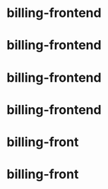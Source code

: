 # billing-frontend
# billing-frontend
# billing-frontend
# billing-frontend
# billing-front
# billing-front
